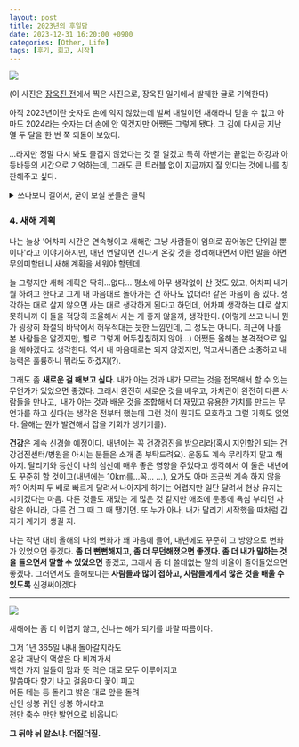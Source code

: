 ```yaml
---
layout: post
title: 2023년의 후일담
date: 2023-12-31 16:20:00 +0900
categories: [Other, Life]
tags: [후기, 회고, 시작]
---
```


![](https://cojette.files.wordpress.com/2023/12/img_5993.jpg)

(이 사진은 [장욱진 전](https://www.mmca.go.kr/exhibitions/exhibitionsDetail.do?exhFlag=2&exhId=202302150001627)에서 찍은 사진으로, 장욱진 일기에서 발췌한 글로 기억한다)

아직 2023년이란 숫자도 손에 익지 않았는데 벌써 내일이면 새해라니 믿을 수 없고 아마도 2024라는 숫자는 더 손에 안 익겠지만 어쨌든 그렇게 됐다. 그 김에 다시금 지난 열 두 달을 한 번 쭉 되돌아 보았다.

...라지만 정말 다시 봐도 즐겁지 않았다는 것 잘 알겠고 특히 하반기는 끝없는 하강과 아등바등의 시간으로 기억하는데, 그래도 큰 트러블 없이 지금까지 잘 있다는 것에 나를 칭찬해주고 싶다.



<details>
  <summary> 쓰다보니 길어서, 굳이 보실 분들은 클릭 </summary>
    <h3 id="1-">1. 작년의 목표 비교 상황</h3>
    <p><a href="https://cojette.github.io/posts/recollection2022/">작년의 후일담</a>과 <a href="https://cojette.github.io/posts/recollection2023half/">상반기 회고</a> 를 다시 읽어보았다. 그 때의 기억들이 손에 잡힐 듯 생생하다.</p>
    <p>놀랍게도, 작년의 후일담에서 새해의 바라는 것은 상당수를 이뤄냈다. 놀랍지 않은가.</p>
    <blockquote>
    <p>(무엇보다 건강하고) 다만 조금 더 신중해지고, 조금 더 사람들에게 아쉬운 소리를 하고 귀찮게 하며, 조금 더 칭찬과 욕을 많이 듣고, 좀 더 내 멋대로 하고, 내 생각을 두 세 번 더 의심하는 사람이 되어보자는 정도는 생각하고 있다.</p>
    <p><em>-2022년 후일담에서</em></p>
    </blockquote>
    <p>놀랍게도 올해는 아주 조금의 골골거림(피곤하면 몸살이 오고 그 정도) 외에는 크게 아픈 데도 없었고, 사람들에게 아쉬운 소리도 전보다는 조금 잘 할 수 있게 되었다고 생각하고, 충분히 멋대로 살고 있고, 생각을 좀 더 의심하게 된 것도 같다. 아마도 조금 신중해지기도 했을 거라고 믿고 싶고(?), 칭찬과 욕은 많이 못 들은 것 같은데 이것은 사람들과의 접점이 매우 적어진 탓이다.</p>
    <p>그다지 작은 목표는 아니었는데, 이 정도면 성공적이었다고 생각한다.</p>
    <p>....하지만 그 전에 전제조건이던 경제활동에서 바닥을 쳤는데.</p>
    <p>사실 상반기까지는 경제 활동에 큰 욕심이 없었다. 일단 작년에 여기저기 너무 아파서 일단 건강을 회복해야 한다는 데에 초점을 맞췄고, 좀 쉬고 싶기도 했다. 쟈근 일을 조금씩 하면서 상반기를 보내면서, 경제 활동을 할 거리를 조금씩 찾아가자-라고 생각을 했는데.</p>
    <p>그래요 사람 일이 마음대로 될 리가 없지. 그리고 이런저런 것에 대해서 여러 생각을 해보고, 조금씩 시도도 해보려고 했지만 하나같이 생각대로 풀리지 않았고, 그 와중에 여러가지 일들이 있었고, 마음의 평정을 찾으려고 굉장히 노력을 했고 가끔은 와 이 와중에 내가 이렇게 태연하다니 내가 정말 나아지기는 했구나 스스로도 감탄할 정도였지만 그렇다고 늘 평정심을 유지할 수 있었냐면 내가 신도 아니고 그럴 리 없지.</p>
    <p>그러다보니 하반기는 마치 롤러코스터...라기엔 롤러코스터는 올라가는 구간이라도 있지 이거는 마치 앨리스가 이상한 나라로 떨어질 때마냥 <strong>Down, down, down!</strong> 만 떠오르는 나날인데, 뭐, 그래서 <em>이상한 나라에 도달한다면 그것도 나쁘지 않겠지만</em> 그래도 붙잡을 데라도 있을까, 다시 기어올라갈 수 있을까, 하고 아등바등 하는 중.</p>
    <h3 id="2-">2. 한 해 요약</h3>
    <p>올해는 계속 <strong>&#39;뭐라도 해야지...&#39;</strong>를 되새기고 살았다. 이전에는 내가 의도하지 않아도 무언가를 해야 했고 흘러가는 대로 살아도 뭐가 어떻게 되었었다는 것을, 그간의 흐름에 감사했다. 하지만 올해는 의도하지 않으면 아무 것도 할 수 없어서, 정말 이게 되든 말든 &#39;뭐라도 해야지...&#39;라고 계속 되뇌여야 했다. 뭐라도 잘 했는지는 모르겠지만, 정말 올해의 모토였다.</p>
    <p>정말로 집콕 그 자체로 살았다. 며칠씩 현관문도 안 열어본 날도 다수 있다. 내가 집을 이렇게 좋아하는 줄 코로나때 조금 알긴 했지만 정말 새삼 깨달았다 완전 히키코모리 그 자체일세. (라고 하면 사람들이 내가 은근히 많이 돌아다녔다고 한다. 하지만 기본 출퇴근을 안 하는데요... )</p>
    <p>위에도 썼지만 작년의 신체적 슬럼프에서는 거의 회복한 것 같다. 어디다 말은 못했지만 기억력도 너무 심각할 정도로 안 좋아져서 조기 치매를 걱정했으나(...) 그것도 올 초에 몇 달 쉬니 완전히 회복된 것 같고, 아픈 데도 크게 없고, 물론 기본 운동량이 적어서(집 밖을 안 나가니) 기초체력이 바닥을 달리고 있어서 좀만 움직여도 드러눕기는 하지만(...) 그래도 여전히 달리기도 하고(늘지는 않음. 올해도 한 번에 7km 넘게는 뛰지 않았다고 한다..) 산도 타고(하지만 어제 장거리 높은 겨울 눈쌓인 산행은 힘들어서 지금 몸살기운으로 약 먹음) 요가도 하고(몇 년을 해도 달라지지 않는 나의 뻣뻣함에 늘 감탄하고는 한다...) 하는 걸 보면 나쁘지 않은 것 같다.</p>
    <p>놀기는 정말 잘 놀았다. 내가 여행을 참 좋아하지만 올해는 재정적 이유로 좋은 여행 기회가 있었지만 다 눈물을 흘리며 놓았어야 했지만, 그래도 구글 덕에 다녀온 샌프란시스코 여행도 좋았고, 두 번에 걸친 울산과 부산도 좋았다. 여름과 겨울에 올해도 나를 맞아준 호연마을은 늘 즐겁고, 페스티벌 덕에 신나게 놀고 온 송도와 자라섬도 서비스 서비스.</p>
    <p>책은 많이 못 읽었지만, 공연도 많이 다니고 전시도 많이 보고 피아노도 다시 치고 이것저것을 쓰고 많이 쉬고 많이 굴러다녔다. 아마도 그래서 심신이 충전이 되니, 주변의 여파에도 최대한 평온할 수 있었던 것 아닐까.</p>
    <p>그리고 많은 생각을 했고, 그 와중에도 아무 생각도 안 하던 시간들도 꽤 있었다. 나의 멍때림 실력에 감탄했고(?) 많은 생각을 할 수 있었던 기회(시간 등)가 있어서 좋았다. 쉽지는 않았지만 어쩌면 다시 오지 않을 좋은 해였다. 그리고 <strong>&#39;뭐라도 해야지&#39;</strong> 는 꽤 좋은 말인 것 같고 아마도 계속 되뇌일 말 중 하나일 것 같다.</p>
    <h3 id="3-">3. 올해의 커리어</h3>
    <p>올해는 정말 1년 내내 무소속으로 살다보니, 이런저런 시도를 했지만 뚜렷하게 일로서 드러난 것은 별로 없다. </p>
    <p><strong>몇 개의 비공개 일과 비공개 강의</strong>를 했고, <strong>몇 개의 회사와 학교에서 세미나</strong>를 했으며, <strong>몇 건의 멘토링</strong>을 진행했고, <a href="https://cojette.github.io/tags/%EC%95%84%EC%9B%83%EC%8A%A4%ED%83%A0%EB%94%A9/"><strong>아웃스탠딩에 1년간 매달 글을 연재</strong></a>했고, <strong><a href="https://cojette.github.io/posts/whoweavesdata_epilogue/">저서</a>와 <a href="https://cojette.github.io/posts/datascientistprinciple/">공저한 책</a>을 출간</strong>했으며, 진행 중인 것도 있으며, <a href="https://cojette.github.io/posts/dawithchatgpt/"><strong>온라인 강의</strong></a>를 만들었고, <strong>약간의 공부</strong>를 했다. </p>
    <p>이력서에 쓸만한 커리어(주로 그나마 진행했던 것들이 다 비공개성 일이라)가 적다는 것도 아쉽고, 사실 어떤 결과물을 내지 못하고 사라진 것들도 몇 개 있었다. 하지만 이전에 좀 많이 소진된다는 생각을 했던지라 꽤 괜찮은 충전의 시기가 아니었나 싶기도 하다. (그리고 책이랑 강의가 잘 팔리면 좋겠다... 여러분 연말연시는 새로 책을 사고 새로 무언가 공부를 시작하기 좋은 시기입니다 여러분)</p>
    <p>그래도 나의 최신 기술을 접하는 데에 도움을 주고 있는 GDE도 계속 하라고 하고, Woman Techmaker는 한 것도 없는데 계속 하라고 해서(매우 찔리고 있음), 뭐라도 해야지... 생각한다.</p>
    <p>내 그간 이력에 대해서도 많은 생각을 했다. 몇 군데와 같이 일할 것을 조율해 보기도 했지만 대부분의 결론은 내가 이직이 많아서 마음에 안 든다...였(을 것 같)다. 뭐 그 생각을 이해를 못 하는 건 아니나 그럼에도 불구하고 나는 (아마도) 일을 잘 하고 사실 어제의 나는 지금의 나와 다른 사람이기도 하거니와 이런 생각의 덧없음에 대해서 여러 가지를 이야기해 주고 싶지만 그럴 기회 같은 것은 오지 않고 그럴 기회가 생긴다 한들 무슨 소용이랴. 과거에 다양한 경험을 할 수 있었고 그만큼 많은 것을 빠르게 배우면서 능력을 키울 수 있었던 기회에는 분명한 단점이 있고 그 장단점 모두 내가 가져가야 할 것을.</p>
    <p>그럼에도 불구하고, 어쨌든 어떻게든 살아갈 것이고 내 능력은 묵히기에는 너무 아깝기 때문에 그대들은 어떻게 살 것인가 고민은 연속형으로 계속 될 예정.</p>
</details>

### 4. 새해 계획

나는 늘상 '어차피 시간은 연속형이고 새해란 그냥 사람들이 임의로 끊어놓은 단위일 뿐이다'라고 이야기하지만, 매년 연말이면 신나게 온갖 것을 정리해대면서 이런 말을 하면 무의미할테니 새해 계획을 세워야 할텐데.

늘 그렇지만 새해 계획은 딱히...없다... 평소에 아무 생각없이 산 것도 있고, 어차피 내가 뭘 하려고 한다고 그게 내 마음대로 돌아가는 건 하나도 없더라! 같은 마음이 좀 있다. 생각하는 대로 살지 않으면 사는 대로 생각하게 된다고 하던데, 어차피 생각하는 대로 살지 못하니까 이 둘을 적당히 조율해서 사는 게 좋지 않을까, 생각한다. (이렇게 쓰고 나니 뭔가 굉장히 좌절의 바닥에서 허우적대는 듯한 느낌인데, 그 정도는 아니다. 최근에 나를 본 사람들은 알겠지만, 별로 그렇게 어두침침하지 않아...) 어쨌든 올해는 본격적으로 일을 해야겠다고 생각한다. 역시 내 마음대로는 되지 않겠지만, 먹고사니즘은 소중하고 내 능력은 훌륭하니 뭐라도 하겠지(?).

그래도 좀 **새로운 걸 해보고 싶다.** 내가 아는 것과 내가 모르는 것을 접목해서 할 수 있는 무언가가 있었으면 좋겠다. 그래서 완전히 새로운 것을 배우고, 가치관이 완전히 다른 사람들을 만나고, 내가 아는 것과 배운 것을 조합해서 더 재밌고 유용한 가치를 만드는 무언가를 하고 싶다(는 생각은 전부터 했는데 그런 것이 뭔지도 모호하고 그럴 기회도 없었다. 올해는 뭔가 발견해서 잡을 기회가 생기기를).

**건강**은 계속 신경쓸 예정이다. 내년에는 꼭 건강검진을 받으리라(혹시 지인할인 되는 건강검진센터/병원을 아시는 분들은 소개 좀 부탁드려요). 운동도 계속 무리하지 말고 해야지. 달리기와 등산이 나의 심신에 매우 좋은 영향을 주었다고 생각해서 이 둘은 내년에도 꾸준히 할 것이고(내년에는 10km를...꼭... ...), 요가도 아마 조금씩 계속 하지 않을까? 어차피 두 배로 빠르게 달려서 나아지게 하기는 어렵지만 일단 달려서 현상 유지는 시키겠다는 마음. 다른 것들도 재밌는 게 많은 것 같지만 애초에 운동에 욕심 부리던 사람은 아니라, 다른 건 그 때 그 때 땡기면. 또 누가 아나, 내가 달리기 시작했을 때처럼 갑자기 계기가 생길 지.

나는 작년 대비 올해의 나의 변화가 꽤 마음에 들어, 내년에도 꾸준히 그 방향으로 변화가 있었으면 좋겠다. **좀 더 뻔뻔해지고, 좀 더 무던해졌으면 좋겠다. 좀 더 내가 말하는 것을 들으면서 말할 수 있었으면** 좋겠고, 그래서 좀 더 쓸데없는 말의 비율이 줄어들었으면 좋겠다. 그러면서도 올해보다는 **사람들과 많이 접하고, 사람들에게서 많은 것을 배울 수 있도록** 신경써야겠다.


---

![](https://cojette.files.wordpress.com/2023/12/image-2.png)


새해에는 좀 더 어렵지 않고, 신나는 해가 되기를 바랄 따름이다.


그저 1년 365일 내내 돌아갈지라도  
온갖 재난의 액살은 다 비껴가서  
백천 가지 일들이 맘과 뜻 먹은 대로 모두 이루어지고  
말씀마다 향기 나고 걸음마다 꽃이 피고  
어둔 데는 등 돌리고 밝은 대로 앞을 돌려   
선인 상봉 귀인 상봉 하시라고  
천만 축수 만만 발언으로 비옵니다  


**그 뒤야 뉘 알소냐. 더질더질.**

